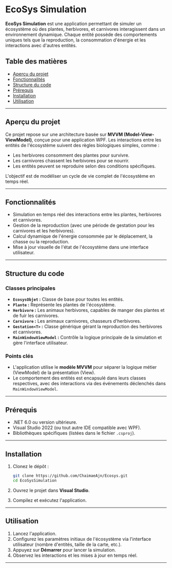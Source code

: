 # EcoSys Simulation

**EcoSys Simulation** est une application permettant de simuler un écosystème où des plantes, herbivores, et carnivores interagissent dans un environnement dynamique. Chaque entité possède des comportements uniques tels que la reproduction, la consommation d'énergie et les interactions avec d'autres entités.

## Table des matières

- [Aperçu du projet](#aperçu-du-projet)
- [Fonctionnalités](#fonctionnalités)
- [Structure du code](#structure-du-code)
- [Prérequis](#prérequis)
- [Installation](#installation)
- [Utilisation](#utilisation)

---

## Aperçu du projet

Ce projet repose sur une architecture basée sur **MVVM (Model-View-ViewModel)**, conçue pour une application WPF. Les interactions entre les entités de l'écosystème suivent des règles biologiques simples, comme :

- Les herbivores consomment des plantes pour survivre.
- Les carnivores chassent les herbivores pour se nourrir.
- Les entités peuvent se reproduire selon des conditions spécifiques.

L'objectif est de modéliser un cycle de vie complet de l'écosystème en temps réel.

---

## Fonctionnalités

- Simulation en temps réel des interactions entre les plantes, herbivores et carnivores.
- Gestion de la reproduction (avec une période de gestation pour les carnivores et les herbivores).
- Calcul dynamique de l'énergie consommée par le déplacement, la chasse ou la reproduction.
- Mise à jour visuelle de l'état de l'écosystème dans une interface utilisateur.

---

## Structure du code

### Classes principales

- **`EcosysObjet` :** Classe de base pour toutes les entités.
- **`Plante` :** Représente les plantes de l'écosystème.
- **`Herbivore` :** Les animaux herbivores, capables de manger des plantes et de fuir les carnivores.
- **`Carnivore` :** Les animaux carnivores, chasseurs d'herbivores.
- **`Gestation<T>` :** Classe générique gérant la reproduction des herbivores et carnivores.
- **`MainWindowViewModel` :** Contrôle la logique principale de la simulation et gère l'interface utilisateur.

### Points clés

- L'application utilise le **modèle MVVM** pour séparer la logique métier (ViewModel) de la présentation (View).
- Le comportement des entités est encapsulé dans leurs classes respectives, avec des interactions via des événements déclenchés dans `MainWindowViewModel`.

---

## Prérequis

- .NET 6.0 ou version ultérieure.
- Visual Studio 2022 (ou tout autre IDE compatible avec WPF).
- Bibliothèques spécifiques (listées dans le fichier `.csproj`).

---

## Installation

1. Clonez le dépôt :

   ```bash
   git clone https://github.com/ChaimaeAjn/Ecosys.git
   cd EcoSysSimulation
   ```

2. Ouvrez le projet dans **Visual Studio**.

3. Compilez et exécutez l'application.

---

## Utilisation

1. Lancez l'application.
2. Configurez les paramètres initiaux de l'écosystème via l'interface utilisateur (nombre d'entités, taille de la carte, etc.).
3. Appuyez sur **Démarrer** pour lancer la simulation.
4. Observez les interactions et les mises à jour en temps réel.

---



